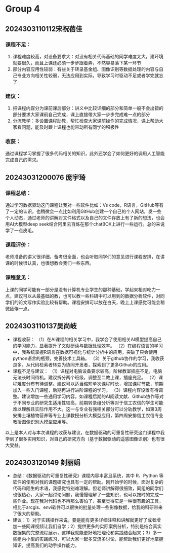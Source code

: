 # Group 4

## 2024303110112宋祝蓓佳

### 课程不足：

1. 课程难度较高，对设备要求大：对没有相关代码基础的同学难度太大，建环境就要很久，而且上课还必须一步步跟着弄，不然容易落下某一环节
2. 部分内容应用性较弱：有些关于转录基金组、图像识别等数据处理的内容与自己专业方向相关性较弱，无法应用到实际，导致学习时驱动不足或者学完就忘了

### 建议：

1. 把课程内容分为课前课后部分：讲义中比较详细的部分和简单一般不会出错的部分要求大家课前自己完成，课上直接带大家一步步完成难一点的部分
2. 分流教学：多设置课程助教，帮忙检查大家课前操作的完成情况，课上帮助大家看问题，能及时跟上课程也能带动所有同学的积极性

### 收获：

通过课程学习掌握了很多代码相关的知识，此外还学会了如何更好的调用人工智能完成自己的需求。


## 20243031200076 庞宇琦

### 课程总结：

通过学习数据驱动这门课程让我对一些软件比如：Vs code，R语言，GitHub等有了一定的认识，也稍微会一点比如利用GitHub创建一个自己的个人网站，发一些个人动态，通过老师的讲解对文件格式以及自己的文件存放上有了新的想法，也会用AI大模型deep seek结合阿里云百炼在那个chatBOX上进行一些运行。总的来说学了一点皮毛。

### 课程评价：

老师准备的讲义很详细，备考很全面，也会听取同学们的意见进行课程安排，在讲课的时候很认真，也很想教会我们一些东西。

### 课程意见：

上课的同学可能有一部分是没有计算机专业学生的那种基础，学起来相对吃力一点，建议可以从最基础的教，也可以教一些科研中可以用到的数据分析软件，对同学们的论文写作实验比较有帮助。课程安排可以放在白天，晚上上课感觉可能会稍微疲倦一点。



## 2024303110137吴尚岐

- 课程收获：
（1）在AI课程的相关学习中，我学会了使用相关AI模型提高自己的学习能力，显著提升了文献研读与数据处理效率。
（2）在编程语言的学习中，我系统掌握R语言在数据可视化与统计分析中的应用，突破了只会使用python语言的瓶颈，完善技术工具箱。
（3）关于github协作的学习，我收获良多。从代码检索者转变为协同开发者，探索到了更多Github的应用。
- 课程不足与建议：
（1）课程对电脑设备要求较高，阶梯教室插座不足，电脑无法长时间待机。建议拆分两个班级，调整至二教上课，插座充足。
（2）课程难度分布有待调整。建议可以适当缩短单次课程时长，增加课程节数，前期加入一些入门课程，后期再进行进阶课程的学习。
（3）课程内容设置有待调整。建议增加一些通用学习内容，如课程后期的AI阅读文献、Github协作等对于不同专业的研究生适用性较高，前期转录组分析等对于信工农信的学生可能难以理解且实际作用不大。这一与专业有强相关部分可以分轨教学，如第3周安排土壤植物营养等专业上课教授分析大模型应用，第四周安排信工农信专业教授图像识别大模型应用等。

以上是本人对与本次课程的收获与建议，在数据驱动的可重复性研究这门课程中我学到了很多实用知识，对自己的研究方向（基于数据驱动的遥感图像识别）也有很大受益。

## 2024303120149 剡丽娟
- 总结：《数据驱动的可重复性研究》课程内容丰富且系统，其中 R、Python 等软件的使用对我的课题研究也具有一定的帮助。刚开始学的时候，面对复杂的代码和陌生的术语，我感觉特别难理解。但老师讲解得很细致，同组的同学们也很热心，大家一起讨论问题，我慢慢理解了一些知识，也可以按时的完成一些作业。现在我对代码也不再那么害怕了，甚至觉得它是一种很有趣的工具，相比于arcgis、envi软件可以很快的批量处理一些影像数据，给我的科研带来了很大的帮助。
- 建议：1）对于实践操作来说，要是能有更多详细注释和讲解就更好了或者增加一些网课视频让我们自学；2）提供更多的实际案例分析，特别是结合真实数据集的完整流程展示，这样我就能更好地把理论和实践结合起来；3）多一些组内小型的实践练习，可以大家一起多交流多讨论，能帮助我们更好地掌握知识，提高我们的动手操作能力。
